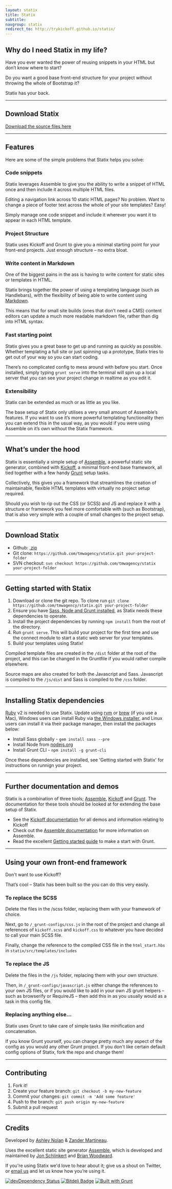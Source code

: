 ```yaml
---
layout: statix
title: Statix
subtitle:
navgroup: statix
redirect_to: http://trykickoff.github.io/statix/
---
```


## Why do I need Statix in my life?

Have you ever wanted the power of reusing snippets in your HTML but don’t know where to start?

Do you want a good base front-end structure for your project without throwing the whole of Bootstrap it?

Statix has your back.

---

## Download  Statix

[Download the source files here](https://github.com/tmwagency/statix)

---

## Features

Here are some of the simple problems that Statix helps you solve:

### Code snippets

 Statix leverages Assemble to give you the ability to write a snippet of HTML once and then include it across multiple HTML files.

 Editing a navigation link across 10 static HTML pages?  No problem.  Want to change a piece of footer text across the whole of your site templates?  Easy!

 Simply manage one code snippet and include it wherever you want it to appear in each HTML template.


### Project Structure

Statix uses Kickoff and Grunt to give you a minimal starting point for your front-end projects.  Just enough structure – no extra bloat.

### Write content in Markdown

One of the biggest pains in the ass is having to write content for static sites or templates in HTML.

Statix brings together the power of using a templating language (such as Handlebars), with the flexibility of being able to write content using [Markdown](http://daringfireball.net/projects/markdown/).

This means that for small site builds (ones that don’t need a CMS) content editors can update a much more readable markdown file, rather than dig into HTML syntax.


### Fast starting point

Statix gives you a great base to get up and running as quickly as possible.  Whether templating a full site or just spinning up a prototype, Statix tries to get out of your way so you can start coding.

There’s no complicated config to mess around with before you start.  Once installed, simply typing `grunt serve` into the terminal will spin up a local server that you can see your project change in realtime as you edit it.


### Extensibility

Statix can be extended as much or as little as you like.

The base setup of Statix only utilises a very small amount of Assemble’s features. If you want to use it’s more powerful templating functionality then you can extend this in the usual way, as you would if you were using Assemble on it’s own without the Statix framework.


---

## What’s under the hood

Statix is essentially a simple setup of [Assemble](http://assemble.io/), a powerful static site generator, combined with [Kickoff](http://tmwagency.github.io/kickoff/), a minimal front-end base framework, all tied together with a few handy [Grunt](http://gruntjs.com/) setup tasks.

Collectively, this gives you a framework that streamlines the creation of maintainable, flexible HTML templates with virtually no project setup required.

Should you wish to rip out the CSS (or SCSS) and JS and replace it with a structure or framework you feel more comfortable with (such as Bootstrap), that is also very simple with a couple of small changes to the project setup.



---

## Download Statix

* Github: [.zip](https://github.com/tmwagency/statix/archive/master.zip)
* Git clone: `https://github.com/tmwagency/statix.git your-project-folder`
* SVN checkout: `svn checkout https://github.com/tmwagency/statix your-project-folder`

---

## Getting started with Statix

1. Download or clone the git repo. To clone run `git clone https://github.com/tmwagency/statix.git your-project-folder`
2. Ensure you have [Sass, Node and Grunt installed](#dependencies), as Statix needs these dependencies to operate.
3. Install the project dependencies by running `npm install` from the root of the directory.
4. Run `grunt serve`.  This will build your project for the first time and use the connect module to start a static web server for your templates.
5. Build your templates using Statix!

Compiled template files are created in the `/dist` folder at the root of the project, and this can be changed in the Gruntfile if you would rather compile elsewhere.

Source maps are also created for both the Javascript and Sass. Javascript is compiled to the `/js/dist` and Sass is compiled to the `/css` folder.


---

<div id="dependencies"></div>

## Installing Statix dependencies

[Ruby](https://www.ruby-lang.org/en/) v2 is needed to use Statix. Update using [rvm](http://rvm.io/) or [brew](http://brew.sh) (if you use a Mac), Windows users can install Ruby via [the Windows installer](http://rubyinstaller.org/downloads/), and Linux users can install it via their package manager, then install the packages below:

* Install Sass globally - `gem install sass --pre`
* Install Node from [nodejs.org](http://nodejs.org/)
* Install Grunt CLI - `npm install -g grunt-cli`

Once these dependencies are installed, see 'Getting started with Statix' for instructions on runnign your project.


---

## Further documentation and demos

Statix is a combination of three tools; [Assemble](http://assemble.io/), [Kickoff](http://tmwagency.github.io/kickoff/) and [Grunt](http://gruntjs.com/).  The documentation for these tools should be looked at for extending the base setup of Statix.

*  See the [Kickoff documentation](http://tmwagency.github.io/kickoff/) for all demos and information relating to Kickoff
*  Check out the [Assemble documentation](http://assemble.io/docs/) for more information on Assemble.
* Read the excellent [Getting started guide](http://gruntjs.com/getting-started) to make a start with Grunt.


---

## Using your own front-end framework

Don't want to use Kickoff?

That’s cool – Statix has been built so the you can do this very easily.


### To replace the SCSS

Delete the files in the /scss folder, replacing them with your framework of choice.

Next, go to `/_grunt-configs/css.js` in the root of the project and change all references of `kickoff.scss` and `kickoff.css` to whatever you have decided to call your main SCSS file.

Finally, change the reference to the compiled CSS file in the `html_start.hbs` in `statix/src/templates/includes`

### To replace the JS

Delete the files in the `/js` folder, replacing them with your own structure.

Then, in `/_grunt-configs/javascript.js` either change the references to your own JS files, or if you would like to add in your own JS grunt helpers – such as browserify or RequireJS – then add this in as you usually would as a task in this config file.

### Replacing anything else…

Statix uses Grunt to take care of simple tasks like minification and concatenation.

If you know Grunt yourself, you can change pretty much any aspect of the config as you would any other Grunt project.  If you don't like certain default config options of Statix, fork the repo and change them!


---

## Contributing

1. Fork it!
2. Create your feature branch: `git checkout -b my-new-feature`
3. Commit your changes: `git commit -m 'Add some feature'`
4. Push to the branch: `git push origin my-new-feature`
5. Submit a pull request

---

## Credits

Developed by [Ashley Nolan](https://github.com/AshNolan_) & [Zander Martineau](https://github.com/mrmartineau).

Uses the excellent static site generator [Assemble](https://github.com/assemble/assemble), which is developed and maintained by [Jon Schlinkert](https://github.com/jonschlinkert) and [Brian Woodward](github/doowb).

If you're using Statix we'd love to hear about it; give us a shout on Twitter, or [email us](mailto:anolan@tmw.co.uk) and let us know how you’re using it.


[![devDependency Status](https://david-dm.org/tmwagency/kickoff/dev-status.png)](https://david-dm.org/tmwagency/kickoff#info=devDependencies) [![Bitdeli Badge](https://d2weczhvl823v0.cloudfront.net/tmwagency/kickoff/trend.png)](https://bitdeli.com/free "Bitdeli Badge") [![Built with Grunt](https://cdn.gruntjs.com/builtwith.png)](http://gruntjs.com/)

